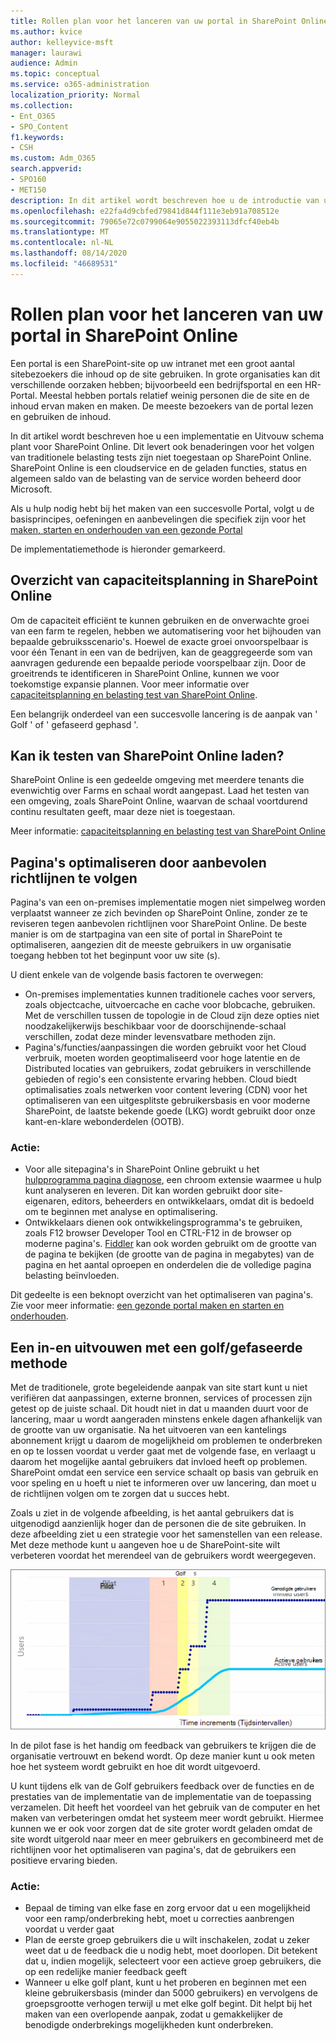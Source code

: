 ```yaml
---
title: Rollen plan voor het lanceren van uw portal in SharePoint Online
ms.author: kvice
author: kelleyvice-msft
manager: laurawi
audience: Admin
ms.topic: conceptual
ms.service: o365-administration
localization_priority: Normal
ms.collection:
- Ent_O365
- SPO_Content
f1.keywords:
- CSH
ms.custom: Adm_O365
search.appverid:
- SPO160
- MET150
description: In dit artikel wordt beschreven hoe u de introductie van uw portal in SharePoint Online kunt plannen en welke stappen u moet uitvoeren om een succesvolle lancering te ondernemen
ms.openlocfilehash: e22fa4d9cbfed79841d844f111e3eb91a708512e
ms.sourcegitcommit: 79065e72c0799064e9055022393113dfcf40eb4b
ms.translationtype: MT
ms.contentlocale: nl-NL
ms.lasthandoff: 08/14/2020
ms.locfileid: "46689531"
---
```

# <a name="planning-your-portal-launch-roll-out-plan-in-sharepoint-online"></a>Rollen plan voor het lanceren van uw portal in SharePoint Online

Een portal is een SharePoint-site op uw intranet met een groot aantal sitebezoekers die inhoud op de site gebruiken. In grote organisaties kan dit verschillende oorzaken hebben; bijvoorbeeld een bedrijfsportal en een HR-Portal. Meestal hebben portals relatief weinig personen die de site en de inhoud ervan maken en maken. De meeste bezoekers van de portal lezen en gebruiken de inhoud.

In dit artikel wordt beschreven hoe u een implementatie en Uitvouw schema plant voor SharePoint Online. Dit levert ook benaderingen voor het volgen van traditionele belasting tests zijn niet toegestaan op SharePoint Online. SharePoint Online is een cloudservice en de geladen functies, status en algemeen saldo van de belasting van de service worden beheerd door Microsoft.

Als u hulp nodig hebt bij het maken van een succesvolle Portal, volgt u de basisprincipes, oefeningen en aanbevelingen die specifiek zijn voor het [maken, starten en onderhouden van een gezonde Portal](https://go.microsoft.com/fwlink/?linkid=2105838) 

De implementatiemethode is hieronder gemarkeerd.

## <a name="overview-of-capacity-planning-in-sharepoint-online"></a>Overzicht van capaciteitsplanning in SharePoint Online
Om de capaciteit efficiënt te kunnen gebruiken en de onverwachte groei van een farm te regelen, hebben we automatisering voor het bijhouden van bepaalde gebruiksscenario's. Hoewel de exacte groei onvoorspelbaar is voor één Tenant in een van de bedrijven, kan de geaggregeerde som van aanvragen gedurende een bepaalde periode voorspelbaar zijn. Door de groeitrends te identificeren in SharePoint Online, kunnen we voor toekomstige expansie plannen. Voor meer informatie over [capaciteitsplanning en belasting test van SharePoint Online](capacity-planning-and-load-testing-sharepoint-online.md).

Een belangrijk onderdeel van een succesvolle lancering is de aanpak van ' Golf ' of ' gefaseerd gephasd '. 

## <a name="can-i-load-test-sharepoint-online"></a>Kan ik testen van SharePoint Online laden?
SharePoint Online is een gedeelde omgeving met meerdere tenants die evenwichtig over Farms en schaal wordt aangepast. Laad het testen van een omgeving, zoals SharePoint Online, waarvan de schaal voortdurend continu resultaten geeft, maar deze niet is toegestaan. 

Meer informatie:  [capaciteitsplanning en belasting test van SharePoint Online](capacity-planning-and-load-testing-sharepoint-online.md)

## <a name="optimize-pages-by-following-recommended-guidelines"></a>Pagina's optimaliseren door aanbevolen richtlijnen te volgen
Pagina's van een on-premises implementatie mogen niet simpelweg worden verplaatst wanneer ze zich bevinden op SharePoint Online, zonder ze te reviseren tegen aanbevolen richtlijnen voor SharePoint Online. De beste manier is om de startpagina van een site of portal in SharePoint te optimaliseren, aangezien dit de meeste gebruikers in uw organisatie toegang hebben tot het beginpunt voor uw site (s).

U dient enkele van de volgende basis factoren te overwegen:
- On-premises implementaties kunnen traditionele caches voor servers, zoals objectcache, uitvoercache en cache voor blobcache, gebruiken. Met de verschillen tussen de topologie in de Cloud zijn deze opties niet noodzakelijkerwijs beschikbaar voor de doorschijnende-schaal verschillen, zodat deze minder levensvatbare methoden zijn.
- Pagina's/functies/aanpassingen die worden gebruikt voor het Cloud verbruik, moeten worden geoptimaliseerd voor hoge latentie en de Distributed locaties van gebruikers, zodat gebruikers in verschillende gebieden of regio's een consistente ervaring hebben. Cloud biedt optimalisaties zoals netwerken voor content levering (CDN) voor het optimaliseren van een uitgesplitste gebruikersbasis en voor moderne SharePoint, de laatste bekende goede (LKG) wordt gebruikt door onze kant-en-klare webonderdelen (OOTB).

### <a name="what-to-do"></a>Actie:
 - Voor alle sitepagina's in SharePoint Online gebruikt u het [hulpprogramma pagina diagnose](https://aka.ms/perftool), een chroom extensie waarmee u hulp kunt analyseren en leveren. Dit kan worden gebruikt door site-eigenaren, editors, beheerders en ontwikkelaars, omdat dit is bedoeld om te beginnen met analyse en optimalisering.
 - Ontwikkelaars dienen ook ontwikkelingsprogramma's te gebruiken, zoals F12 browser Developer Tool en CTRL-F12 in de browser op moderne pagina's. [Fiddler](https://www.telerik.com/download/fiddler) kan ook worden gebruikt om de grootte van de pagina te bekijken (de grootte van de pagina in megabytes) van de pagina en het aantal oproepen en onderdelen die de volledige pagina belasting beïnvloeden. 

Dit gedeelte is een beknopt overzicht van het optimaliseren van pagina's.  Zie voor meer informatie:  [een gezonde portal maken en starten en onderhouden](https://go.microsoft.com/fwlink/?linkid=2105838).

## <a name="follow-a-wave--phased-roll-out-approach"></a>Een in-en uitvouwen met een golf/gefaseerde methode
Met de traditionele, grote begeleidende aanpak van site start kunt u niet verifiëren dat aanpassingen, externe bronnen, services of processen zijn getest op de juiste schaal. Dit houdt niet in dat u maanden duurt voor de lancering, maar u wordt aangeraden minstens enkele dagen afhankelijk van de grootte van uw organisatie. Na het uitvoeren van een kantelings abonnement krijgt u daarom de mogelijkheid om problemen te onderbreken en op te lossen voordat u verder gaat met de volgende fase, en verlaagt u daarom het mogelijke aantal gebruikers dat invloed heeft op problemen. SharePoint omdat een service een service schaalt op basis van gebruik en voor speling en u hoeft u niet te informeren over uw lancering, dan moet u de richtlijnen volgen om te zorgen dat u succes hebt.
  
Zoals u ziet in de volgende afbeelding, is het aantal gebruikers dat is uitgenodigd aanzienlijk hoger dan de personen die de site gebruiken. In deze afbeelding ziet u een strategie voor het samenstellen van een release. Met deze methode kunt u aangeven hoe u de SharePoint-site wilt verbeteren voordat het merendeel van de gebruikers wordt weergegeven.
  
![Grafiek met genodigden en actieve gebruikers](../media/0bc14a20-9420-4986-b9b9-fbcd2c6e0fb9.png)
  
In de pilot fase is het handig om feedback van gebruikers te krijgen die de organisatie vertrouwt en bekend wordt. Op deze manier kunt u ook meten hoe het systeem wordt gebruikt en hoe dit wordt uitgevoerd.
  
U kunt tijdens elk van de Golf gebruikers feedback over de functies en de prestaties van de implementatie van de implementatie van de toepassing verzamelen. Dit heeft het voordeel van het gebruik van de computer en het maken van verbeteringen omdat het systeem meer wordt gebruikt. Hiermee kunnen we er ook voor zorgen dat de site groter wordt geladen omdat de site wordt uitgerold naar meer en meer gebruikers en gecombineerd met de richtlijnen voor het optimaliseren van pagina's, dat de gebruikers een positieve ervaring bieden.

### <a name="what-to-do"></a>Actie:
- Bepaal de timing van elke fase en zorg ervoor dat u een mogelijkheid voor een ramp/onderbreking hebt, moet u correcties aanbrengen voordat u verder gaat
- Plan de eerste groep gebruikers die u wilt inschakelen, zodat u zeker weet dat u de feedback die u nodig hebt, moet doorlopen. Dit betekent dat u, indien mogelijk, selecteert voor een actieve groep gebruikers, die op een redelijke manier feedback geeft
- Wanneer u elke golf plant, kunt u het proberen en beginnen met een kleine gebruikersbasis (minder dan 5000 gebruikers) en vervolgens de groepsgrootte verhogen terwijl u met elke golf begint. Dit helpt bij het maken van een overlopende aanpak, zodat u gemakkelijker de benodigde onderbrekings mogelijkheden kunt onderbreken.
